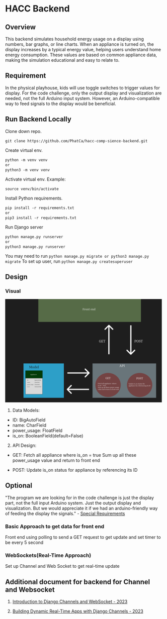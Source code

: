 # HACC Backend

## Overview
This backend simulates household energy usage on a display using numbers, bar graphs, or line charts. When an appliance is turned on, the display increases by a typical energy value, helping users understand home energy consumption. These values are based on common appliance data, making the simulation educational and easy to relate to.


## Requirement
In the physical playhouse, kids will use toggle switches to trigger values for display. For the code challenge, only the output display and visualization are needed, not the full Arduino input system. However, an Arduino-compatible way to feed signals to the display would be beneficial.

## Run Backend Locally
Clone down repo.

```
git clone https://github.com/PhatCa/hacc-comp-sience-backend.git
```

Create virtual env.

```
python -m venv venv
or 
python3 -m venv venv
```

Activate virtual env.
Example:

```text
source venv/bin/activate
```

Install Python requirements.

```text
pip install -r requirements.txt
or
pip3 install -r requirements.txt
```

Run Django server

```text
python manage.py runserver
or
python3 manage.py runserver
```

You may need to run `python manage.py migrate or python3 manage.py migrate`
To set up user, run `python manage.py createsuperuser`

## Design

### Visual
![Visual Design](readme_assets/visual_design.png)


1. Data Models: 

* ID: BigAutoField
* name: CharField
* power_usage: FloatField
* is_on: BooleanField(default=False)

2. API Design:

* GET:
Fetch all appliance  where is_on = true
Sum up all these power_usage value and return to front end

* POST:
Update is_on status for appliance by referencing its ID


## Optional
"The program we are looking for in the code challenge is just the display
part, not the full input Arduino system. Just the output display and
visualization. But we would appreciate it if we had an arduino-friendly way
of feeding the display the signals." - [Special Requirements](https://hacc.hawaii.gov/wp-content/uploads/2024/10/HKM-Energy-Usage-Challenge_2024.pdf)

### Basic Approach to get data for front end
Front end using polling to send a GET request to get update and set timer to be every 5 second

### WebSockets(Real-Time Approach)
Set up Channel and Web Socket to get real-time update

## Additional document for backend for Channel and Websocket

1. [Introduction to Django Channels and WebSocket - 2023](https://medium.com/@adabur/introduction-to-django-channels-and-websockets-cb38cd015e29)

2. [Building Dynamic Real-Time Apps with Django Channels - 2023](https://medium.com/@joloiuy/building-dynamic-real-time-apps-with-django-channels-8373fc173a1b)



